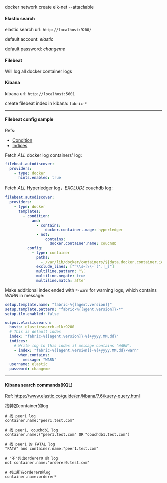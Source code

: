docker network create elk-net --attachable

#### Elastic search

elastic search url: `http://localhost:9200/`

default account: *elastic*

default password: *changeme*

#### Filebeat

Will log all docker container logs

#### Kibana

kibana url: `http://localhost:5601`

create filebeat index in kibana: `fabric-*`

---

#### Filebeat config sample

Refs:
- [Condition](https://www.elastic.co/guide/en/beats/filebeat/current/defining-processors.html#conditions)
- [Indices](https://www.elastic.co/guide/en/beats/filebeat/current/elasticsearch-output.html#indices-option-es)

Fetch *ALL* docker log containers' log:
```yaml
filebeat.autodiscover:
  providers:
    - type: docker
      hints.enabled: true
```

Fetch *ALL* Hyperledger log，*EXCLUDE* couchdb log:
```yaml
filebeat.autodiscover:
  providers:
    - type: docker
      templates:
        - condition:
            and:
              - contains:
                  docker.container.image: hyperledger
              - not:
                  contains:
                    docker.container.name: couchdb
          config:
            - type: container
              paths:
                - /var/lib/docker/containers/${data.docker.container.id}/*.log
              exclude_lines: ["^\\s+[\\-`('.|_]"]
              multiline.pattern: ^\[
              multiline.negate: true
              multiline.match: after
```

Make additional index ended with `*-warn` for warning logs, which contains *WARN* in message:
```yaml
setup.template.name: "fabric-%{[agent.version]}"
setup.template.pattern: "fabric-%{[agent.version]}-*"
setup.ilm.enabled: false

output.elasticsearch:
  hosts: elasticsearch.elk:9200
  # This is default index
  index: "fabric-%{[agent.version]}-%{+yyyy.MM.dd}"
  indices:
    # Write log to this index if message contains "WARN".
    - index: "fabric-%{[agent.version]}-%{+yyyy.MM.dd}-warn"
      when.contains:
        message: "WARN"
  username: elastic
  password: changeme
```

---

#### Kibana search commands(KQL)

Ref: https://www.elastic.co/guide/en/kibana/7.6/kuery-query.html

找特定container的log
```
# 找 peer1 log
container.name:"peer1.test.com"

# 找 peer1, couchdb1 log
container.name:("peer1.test.com" OR "couchdb1.test.com")

# 找 peer1 的 FATAL log
"FATA" and container.name:"peer1.test.com"

# "不"列出orderer0 的 log
not container.name:"orderer0.test.com"

# 列出所有orderer的log
container.name:orderer*
```
